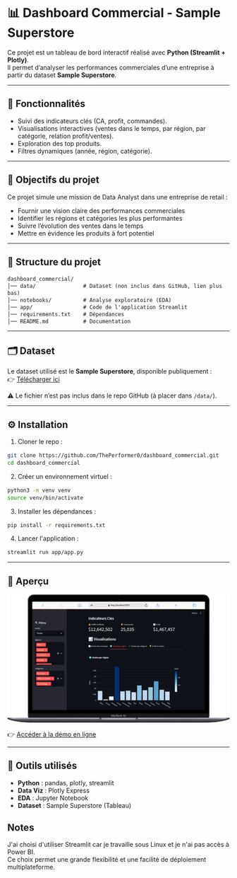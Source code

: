 # 📊 Dashboard Commercial - Sample Superstore

Ce projet est un tableau de bord interactif réalisé avec **Python (Streamlit + Plotly)**.  
Il permet d’analyser les performances commerciales d’une entreprise à partir du dataset **Sample Superstore**.

---

## 🚀 Fonctionnalités
- Suivi des indicateurs clés (CA, profit, commandes).
- Visualisations interactives (ventes dans le temps, par région, par catégorie, relation profit/ventes).
- Exploration des top produits.
- Filtres dynamiques (année, région, catégorie).

---

## 🎯 Objectifs du projet
Ce projet simule une mission de Data Analyst dans une entreprise de retail :
- Fournir une vision claire des performances commerciales
- Identifier les régions et catégories les plus performantes
- Suivre l’évolution des ventes dans le temps
- Mettre en évidence les produits à fort potentiel

---

## 📂 Structure du projet
```
dashboard_commercial/
│── data/               # Dataset (non inclus dans GitHub, lien plus bas)
│── notebooks/          # Analyse exploratoire (EDA)
│── app/                # Code de l'application Streamlit
│── requirements.txt    # Dépendances
│── README.md           # Documentation
```

---

## 🗂️ Dataset
Le dataset utilisé est le **Sample Superstore**, disponible publiquement :  
👉 [Télécharger ici](https://community.tableau.com/s/question/0D54T00000CWe27SAD/sample-superstore-data-set)

⚠️ Le fichier n’est pas inclus dans le repo GitHub (à placer dans `/data/`).

---

## ⚙️ Installation
1. Cloner le repo :
```bash
git clone https://github.com/ThePerformer0/dashboard_commercial.git
cd dashboard_commercial
```

2. Créer un environnement virtuel :

```bash
python3 -m venv venv
source venv/bin/activate
```

3. Installer les dépendances :

```bash
pip install -r requirements.txt
```

4. Lancer l'application :

```bash
streamlit run app/app.py
```

---

## 📸 Aperçu

![Screenshot](screenshot.png)

👉 [Accéder à la démo en ligne](https://dashboard_commercial.streamlit.app)


---

## 🧰 Outils utilisés

* **Python** : pandas, plotly, streamlit
* **Data Viz** : Plotly Express
* **EDA** : Jupyter Notebook
* **Dataset** : Sample Superstore (Tableau)

## Notes

J'ai choisi d'utiliser Streamlit car je travaille sous Linux et je n'ai pas accès à Power BI.  
Ce choix permet une grande flexibilité et une facilité de déploiement multiplateforme.
